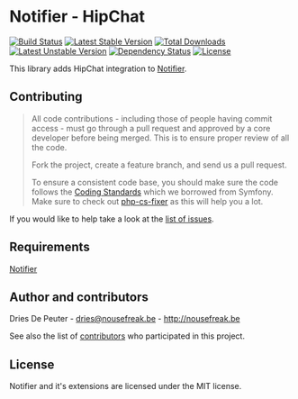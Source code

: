 Notifier - HipChat
==================

[![Build Status](https://secure.travis-ci.org/Notifier/HipChat.png)](https://travis-ci.org/Notifier/HipChat)
[![Latest Stable Version](https://poser.pugx.org/notifier/hipchat/v/stable.svg)](https://packagist.org/packages/notifier/hipchat)
[![Total Downloads](https://poser.pugx.org/notifier/hipchat/downloads.svg)](https://packagist.org/packages/notifier/hipchat)
[![Latest Unstable Version](https://poser.pugx.org/notifier/hipchat/v/unstable.svg)](https://packagist.org/packages/notifier/hipchat)
[![Dependency Status](https://www.versioneye.com/user/projects/54615cb6a23e414042000007/badge.svg)](https://www.versioneye.com/user/projects/54615cb6a23e414042000007)
[![License](https://poser.pugx.org/notifier/hipchat/license.svg)](https://packagist.org/packages/notifier/hipchat)

This library adds HipChat integration to [Notifier](https://github.com/Notifier/Notifier).

## Contributing

> All code contributions - including those of people having commit access - must
> go through a pull request and approved by a core developer before being
> merged. This is to ensure proper review of all the code.
>
> Fork the project, create a feature branch, and send us a pull request.
>
> To ensure a consistent code base, you should make sure the code follows
> the [Coding Standards](http://symfony.com/doc/2.0/contributing/code/standards.html)
> which we borrowed from Symfony.
> Make sure to check out [php-cs-fixer](https://github.com/fabpot/PHP-CS-Fixer) as this will help you a lot.

If you would like to help take a look at the [list of issues](http://github.com/Notifier/HipChat/issues).

## Requirements

[Notifier](https://github.com/Notifier/Notifier)

## Author and contributors

Dries De Peuter - <dries@nousefreak.be> - <http://nousefreak.be>

See also the list of [contributors](https://github.com/Notifier/HipChat/contributors) who participated in this project.

## License

Notifier and it's extensions are licensed under the MIT license.
